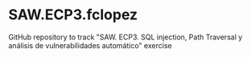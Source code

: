 # SAW.ECP3.fclopez
GitHub repository to track "SAW. ECP3. SQL injection, Path Traversal y análisis de vulnerabilidades automático" exercise
